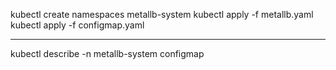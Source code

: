kubectl create namespaces metallb-system
kubectl apply -f metallb.yaml
kubectl apply -f configmap.yaml

---
kubectl describe -n metallb-system configmap
